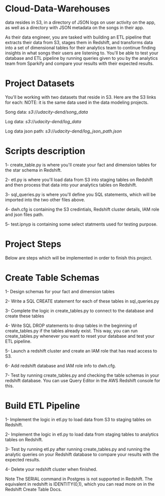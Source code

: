 # Cloud-Data-Warehouses
data resides in S3, in a directory of JSON logs on user activity on the app, as well as a directory with JSON metadata on the songs in their app.


As their data engineer, you are tasked with building an ETL pipeline that extracts their data from S3, stages them in Redshift, and transforms data into a set of dimensional tables for their analytics team to continue finding insights in what songs their users are listening to. You'll be able to test your database and ETL pipeline by running queries given to you by the analytics team from Sparkify and compare your results with their expected results.

# Project Datasets
You'll be working with two datasets that reside in S3. Here are the S3 links for each: NOTE: it is the same data used in the data modeling projects.

Song data: *s3://udacity-dend/song_data*

Log data: *s3://udacity-dend/log_data*

Log data json path: *s3://udacity-dend/log_json_path.json*

# Scripts description
1- create_table.py is where you'll create your fact and dimension tables for the star schema in Redshift.

2- etl.py is where you'll load data from S3 into staging tables on Redshift and then process that data into your analytics tables on Redshift.

3- sql_queries.py is where you'll define you SQL statements, which will be imported into the two other files above.

4- dwh.cfg is containing the S3 credintials, Redshift cluster details, IAM role and json files path.

5- test.ipnyp is containing some select statments used for testing purpose.

# Project Steps
Below are steps which will be implemented in order to finish this project.

# Create Table Schemas
1- Design schemas for your fact and dimension tables

2- Write a SQL CREATE statement for each of these tables in sql_queries.py

3- Complete the logic in create_tables.py to connect to the database and create these tables

4- Write SQL DROP statements to drop tables in the beginning of create_tables.py if the tables already exist. This way, you can run create_tables.py whenever you want to reset your database and test your ETL pipeline.

5- Launch a redshift cluster and create an IAM role that has read access to S3.

6- Add redshift database and IAM role info to dwh.cfg.

7- Test by running create_tables.py and checking the table schemas in your redshift database. You can use Query Editor in the AWS Redshift console for this.

# Build ETL Pipeline
1- Implement the logic in etl.py to load data from S3 to staging tables on Redshift.

2- Implement the logic in etl.py to load data from staging tables to analytics tables on Redshift.

3- Test by running etl.py after running create_tables.py and running the analytic queries on your Redshift database to compare your results with the expected results.

4- Delete your redshift cluster when finished.

Note
The SERIAL command in Postgres is not supported in Redshift. The equivalent in redshift is IDENTITY(0,1), which you can read more on in the Redshift Create Table Docs.
